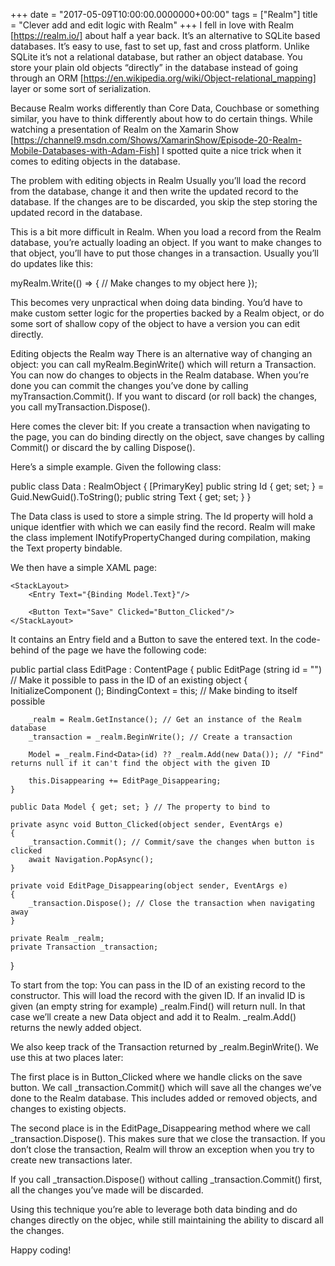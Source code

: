 +++
date = "2017-05-09T10:00:00.0000000+00:00"
tags = ["Realm"]
title = "Clever add and edit logic with Realm"
+++
I fell in love with Realm [https://realm.io/]  about half a year back. It’s an
alternative to SQLite based databases. It’s easy to use, fast to set up, fast
and cross platform. Unlike SQLite it’s not a relational database, but rather an
object database. You store your plain old objects “directly” in the database
instead of going through an ORM
[https://en.wikipedia.org/wiki/Object-relational_mapping]  layer or some sort of
serialization.

Because Realm works differently than Core Data, Couchbase or something similar,
you have to think differently about how to do certain things. While watching a
presentation of Realm on the Xamarin Show
[https://channel9.msdn.com/Shows/XamarinShow/Episode-20-Realm-Mobile-Databases-with-Adam-Fish] 
 I spotted quite a nice trick when it comes to editing objects in the database.

The problem with editing objects in Realm
Usually you’ll load the record from the database, change it and then write the
updated record to the database. If the changes are to be discarded, you skip the
step storing the updated record in the database.

This is a bit more difficult in Realm. When you load a record from the Realm
database, you’re actually loading an object. If you want to make changes to that
object, you’ll have to put those changes in a transaction. Usually you’ll do
updates like this:

myRealm.Write(() =>
{
    // Make changes to my object here
});


This becomes very unpractical when doing data binding. You’d have to make custom
setter logic for the properties backed by a Realm object, or do some sort of
shallow copy of the object to have a version you can edit directly.

Editing objects the Realm way
There is an alternative way of changing an object: you can call 
myRealm.BeginWrite()  which will return a Transaction. You can now do changes to
objects in the Realm database. When you’re done you can commit the changes
you’ve done by calling myTransaction.Commit(). If you want to discard (or roll
back) the changes, you call myTransaction.Dispose().

Here comes the clever bit: If you create a transaction when navigating to the
page, you can do binding directly on the object, save changes by calling 
Commit()  or discard the by calling Dispose().

Here’s a simple example. Given the following class:

public class Data : RealmObject
{
    [PrimaryKey] public string Id { get; set; } = Guid.NewGuid().ToString();
    public string Text { get; set; }
}


The Data  class is used to store a simple string. The Id  property will hold a
unique identfier with which we can easily find the record. Realm will make the
class implement INotifyPropertyChanged  during compilation, making the Text 
property bindable.

We then have a simple XAML page:

<?xml version="1.0" encoding="utf-8" ?>
<ContentPage xmlns="http://xamarin.com/schemas/2014/forms"
xmlns:x="http://schemas.microsoft.com/winfx/2009/xaml"
    x:Class="App1.EditPage">
 
    <StackLayout>
        <Entry Text="{Binding Model.Text}"/>
 
        <Button Text="Save" Clicked="Button_Clicked"/>
    </StackLayout>
 
</ContentPage>


It contains an Entry  field and a Button  to save the entered text. In the
code-behind of the page we have the following code:

public partial class EditPage : ContentPage
{
    public EditPage (string id = "") // Make it possible to pass in the ID of an existing object
    {
        InitializeComponent ();
        BindingContext = this; // Make binding to itself possible
        
        _realm = Realm.GetInstance(); // Get an instance of the Realm database
        _transaction = _realm.BeginWrite(); // Create a transaction
        
        Model = _realm.Find<Data>(id) ?? _realm.Add(new Data()); // "Find" returns null if it can't find the object with the given ID
        
        this.Disappearing += EditPage_Disappearing;
    }
    
    public Data Model { get; set; } // The property to bind to
    
    private async void Button_Clicked(object sender, EventArgs e)
    {
        _transaction.Commit(); // Commit/save the changes when button is clicked
        await Navigation.PopAsync();
    }
    
    private void EditPage_Disappearing(object sender, EventArgs e)
    {
        _transaction.Dispose(); // Close the transaction when navigating away
    }
    
    private Realm _realm;
    private Transaction _transaction;
}


To start from the top: You can pass in the ID of an existing record to the
constructor. This will load the record with the given ID. If an invalid ID is
given (an empty string for example) _realm.Find()  will return null. In that
case we’ll create a new Data object and add it to Realm. _realm.Add()  returns
the newly added object.

We also keep track of the Transaction  returned by _realm.BeginWrite(). We use
this at two places later:

The first place is in Button_Clicked  where we handle clicks on the save button.
We call _transaction.Commit()  which will save all the changes we’ve done to the
Realm database. This includes added or removed objects, and changes to existing
objects.

The second place is in the EditPage_Disappearing  method where we call 
_transaction.Dispose(). This makes sure that we close the transaction. If you
don’t close the transaction, Realm will throw an exception when you try to
create new transactions later.

If you call _transaction.Dispose()  without calling _transaction.Commit() 
first, all the changes you’ve made will be discarded.

Using this technique you’re able to leverage both data binding and do changes
directly on the objec, while still maintaining the ability to discard all the
changes.

Happy coding!

